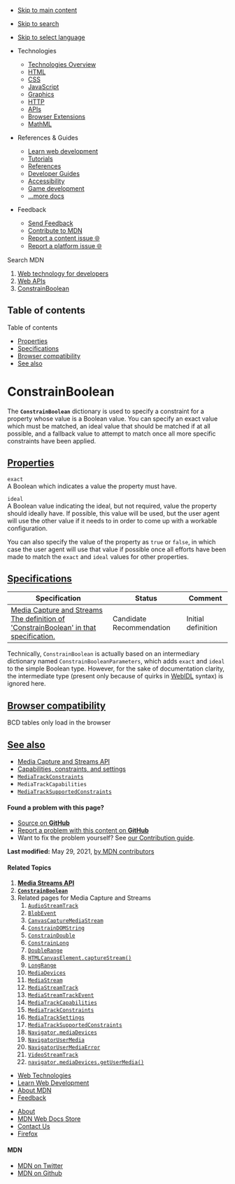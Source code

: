 -   <a href="#content" id="skip-main">Skip to main content</a>
-   <a href="#main-q" id="skip-search">Skip to search</a>
-   <a href="#select-language" id="skip-select-language">Skip to select language</a>

-   Technologies
    -   [Technologies Overview](https://developer.mozilla.org/en-US/docs/Web)
    -   [HTML](https://developer.mozilla.org/en-US/docs/Web/HTML)
    -   [CSS](https://developer.mozilla.org/en-US/docs/Web/CSS)
    -   [JavaScript](https://developer.mozilla.org/en-US/docs/Web/JavaScript)
    -   [Graphics](https://developer.mozilla.org/en-US/docs/Web/Guide/Graphics)
    -   [HTTP](https://developer.mozilla.org/en-US/docs/Web/HTTP)
    -   [APIs](https://developer.mozilla.org/en-US/docs/Web/API)
    -   [Browser Extensions](https://developer.mozilla.org/en-US/docs/Mozilla/Add-ons/WebExtensions)
    -   [MathML](https://developer.mozilla.org/en-US/docs/Web/MathML)
-   References & Guides
    -   [Learn web development](https://developer.mozilla.org/en-US/docs/Learn)
    -   [Tutorials](https://developer.mozilla.org/en-US/docs/Web/Tutorials)
    -   [References](https://developer.mozilla.org/en-US/docs/Web/Reference)
    -   [Developer Guides](https://developer.mozilla.org/en-US/docs/Web/Guide)
    -   [Accessibility](https://developer.mozilla.org/en-US/docs/Web/Accessibility)
    -   [Game development](https://developer.mozilla.org/en-US/docs/Games)
    -   [...more docs](https://developer.mozilla.org/en-US/docs/Web)
-   Feedback
    -   [Send Feedback](https://developer.mozilla.org/en-US/docs/MDN/Contribute/Feedback)
    -   [Contribute to MDN](https://developer.mozilla.org/en-US/docs/MDN/Contribute)
    -   [Report a content issue 🌐](https://github.com/mdn/content/issues/new)
    -   [Report a platform issue 🌐](https://github.com/mdn/yari/issues/new)

Search MDN

1.  <a href="https://developer.mozilla.org/en-US/docs/Web" class="breadcrumb"><span data-property="name">Web technology for developers</span></a>
2.  <a href="https://developer.mozilla.org/en-US/docs/Web/API" class="breadcrumb-penultimate"><span data-property="name">Web APIs</span></a>
3.  <a href="https://developer.mozilla.org/en-US/docs/Web/API/ConstrainBoolean" class="breadcrumb-current-page"><span data-property="name">ConstrainBoolean</span></a>

Table of contents
-----------------

Table of contents

-   [Properties](#properties)
-   [Specifications](#specifications)
-   [Browser compatibility](#browser_compatibility)
-   [See also](#see_also)

ConstrainBoolean
================

The **`ConstrainBoolean`** dictionary is used to specify a constraint for a property whose value is a Boolean value. You can specify an exact value which must be matched, an ideal value that should be matched if at all possible, and a fallback value to attempt to match once all more specific constraints have been applied.

[Properties](#properties "Permalink to Properties")
---------------------------------------------------

`exact`  
A Boolean which indicates a value the property must have.

`ideal`  
A Boolean value indicating the ideal, but not required, value the property should ideally have. If possible, this value will be used, but the user agent will use the other value if it needs to in order to come up with a workable configuration.

You can also specify the value of the property as `true` or `false`, in which case the user agent will use that value if possible once all efforts have been made to match the `exact` and `ideal` values for other properties.

[Specifications](#specifications "Permalink to Specifications")
---------------------------------------------------------------

<table><thead><tr class="header"><th>Specification</th><th>Status</th><th>Comment</th></tr></thead><tbody><tr class="odd"><td><a href="https://w3c.github.io/mediacapture-main/#dom-constrainboolean" class="external">Media Capture and Streams<br />
<span class="small">The definition of 'ConstrainBoolean' in that specification.</span></a></td><td><span class="spec-cr">Candidate Recommendation</span></td><td>Initial definition</td></tr></tbody></table>

Technically, `ConstrainBoolean` is actually based on an intermediary dictionary named `ConstrainBooleanParameters`, which adds `exact` and `ideal` to the simple Boolean type. However, for the sake of documentation clarity, the intermediate type (present only because of quirks in [WebIDL](https://developer.mozilla.org/en-US/docs/Glossary/WebIDL) syntax) is ignored here.

[Browser compatibility](#browser_compatibility "Permalink to Browser compatibility")
------------------------------------------------------------------------------------

BCD tables only load in the browser

[See also](#see_also "Permalink to See also")
---------------------------------------------

-   [Media Capture and Streams API](https://developer.mozilla.org/en-US/docs/Web/API/Media_Streams_API)
-   [Capabilities, constraints, and settings](https://developer.mozilla.org/en-US/docs/Web/API/Media_Streams_API/Constraints)
-   [`MediaTrackConstraints`](https://developer.mozilla.org/en-US/docs/Web/API/MediaTrackConstraints)
-   <span class="page-not-created">`MediaTrackCapabilities`</span>
-   [`MediaTrackSupportedConstraints`](https://developer.mozilla.org/en-US/docs/Web/API/MediaTrackSupportedConstraints)

#### Found a problem with this page?

-   [Source on **GitHub**](https://github.com/mdn/content/blob/main/files/en-us/web/api/constrainboolean/index.html "Folder: en-us/web/api/constrainboolean (Opens in a new tab)")
-   [Report a problem with this content on **GitHub**](https://github.com/mdn/content/issues/new?body=MDN+URL%3A+https%3A%2F%2Fdeveloper.mozilla.org%2Fen-US%2Fdocs%2FWeb%2FAPI%2FConstrainBoolean%0A%0A%23%23%23%23+What+information+was+incorrect%2C+unhelpful%2C+or+incomplete%3F%0A%0A%0A%23%23%23%23+Specific+section+or+headline%3F%0A%0A%0A%23%23%23%23+What+did+you+expect+to+see%3F%0A%0A%0A%23%23%23%23+Did+you+test+this%3F+If+so%2C+how%3F%0A%0A%0A%3C%21--+Do+not+make+changes+below+this+line+--%3E%0A%3Cdetails%3E%0A%3Csummary%3EMDN+Content+page+report+details%3C%2Fsummary%3E%0A%0A*+Folder%3A+%60en-us%2Fweb%2Fapi%2Fconstrainboolean%60%0A*+MDN+URL%3A+https%3A%2F%2Fdeveloper.mozilla.org%2Fen-US%2Fdocs%2FWeb%2FAPI%2FConstrainBoolean%0A*+GitHub+URL%3A+https%3A%2F%2Fgithub.com%2Fmdn%2Fcontent%2Fblob%2Fmain%2Ffiles%2Fen-us%2Fweb%2Fapi%2Fconstrainboolean%2Findex.html%0A*+Last+commit%3A+https%3A%2F%2Fgithub.com%2Fmdn%2Fcontent%2Fcommit%2Fe085698aeab231f6d0c1d3bb7ea6288237946703%0A*+Document+last+modified%3A+2021-05-29T04%3A16%3A39.000Z%0A%0A%3C%2Fdetails%3E&title=Issue+with+%22ConstrainBoolean%22%3A+%28short+summary+here+please%29&labels=Content%3AWebAPI%2Cneeds-triage "This will take you to https://github.com/mdn/content to file a new issue")
-   Want to fix the problem yourself? See [our Contribution guide](https://github.com/mdn/content/blob/main/README.md).

**Last modified:** May 29, 2021, [by MDN contributors](https://developer.mozilla.org/en-US/docs/Web/API/ConstrainBoolean/contributors.txt)

#### Related Topics

1.  **[Media Streams API](https://developer.mozilla.org/en-US/docs/Web/API/Media_Streams_API)**
2.  **[`ConstrainBoolean`](https://developer.mozilla.org/en-US/docs/Web/API/ConstrainBoolean)**
3.  Related pages for Media Capture and Streams
    1.  [`AudioStreamTrack`](https://developer.mozilla.org/en-US/docs/Web/API/AudioStreamTrack)
    2.  [`BlobEvent`](https://developer.mozilla.org/en-US/docs/Web/API/BlobEvent)
    3.  [`CanvasCaptureMediaStream`](https://developer.mozilla.org/en-US/docs/Web/API/CanvasCaptureMediaStream)
    4.  [`ConstrainDOMString`](https://developer.mozilla.org/en-US/docs/Web/API/ConstrainDOMString)
    5.  [`ConstrainDouble`](https://developer.mozilla.org/en-US/docs/Web/API/ConstrainDouble)
    6.  [`ConstrainLong`](https://developer.mozilla.org/en-US/docs/Web/API/ConstrainLong)
    7.  [`DoubleRange`](https://developer.mozilla.org/en-US/docs/Web/API/DoubleRange)
    8.  [`HTMLCanvasElement.captureStream()`](https://developer.mozilla.org/en-US/docs/Web/API/HTMLCanvasElement/captureStream)
    9.  [`LongRange`](https://developer.mozilla.org/en-US/docs/Web/API/LongRange)
    10. [`MediaDevices`](https://developer.mozilla.org/en-US/docs/Web/API/MediaDevices)
    11. [`MediaStream`](https://developer.mozilla.org/en-US/docs/Web/API/MediaStream)
    12. [`MediaStreamTrack`](https://developer.mozilla.org/en-US/docs/Web/API/MediaStreamTrack)
    13. [`MediaStreamTrackEvent`](https://developer.mozilla.org/en-US/docs/Web/API/MediaStreamTrackEvent)
    14. [`MediaTrackCapabilities`](https://developer.mozilla.org/en-US/docs/Web/API/MediaTrackCapabilities)
    15. [`MediaTrackConstraints`](https://developer.mozilla.org/en-US/docs/Web/API/MediaTrackConstraints)
    16. [`MediaTrackSettings`](https://developer.mozilla.org/en-US/docs/Web/API/MediaTrackSettings)
    17. [`MediaTrackSupportedConstraints`](https://developer.mozilla.org/en-US/docs/Web/API/MediaTrackSupportedConstraints)
    18. [`Navigator.mediaDevices`](https://developer.mozilla.org/en-US/docs/Web/API/Navigator/mediaDevices)
    19. [`NavigatorUserMedia`](https://developer.mozilla.org/en-US/docs/Web/API/NavigatorUserMedia)
    20. [`NavigatorUserMediaError`](https://developer.mozilla.org/en-US/docs/Web/API/NavigatorUserMediaError)
    21. [`VideoStreamTrack`](https://developer.mozilla.org/en-US/docs/Web/API/VideoStreamTrack)
    22. [`navigator.mediaDevices.getUserMedia()`](https://developer.mozilla.org/en-US/docs/Web/API/navigator/mediaDevices.getUserMedia)

-   [Web Technologies](https://developer.mozilla.org/en-US/docs/Web)
-   [Learn Web Development](https://developer.mozilla.org/en-US/docs/Learn)
-   [About MDN](https://developer.mozilla.org/en-US/docs/MDN/About)
-   [Feedback](https://developer.mozilla.org/en-US/docs/MDN/Feedback)

<!-- -->

-   [About](https://www.mozilla.org/about/)
-   [MDN Web Docs Store](https://shop.spreadshirt.com/mdn-store/)
-   [Contact Us](https://www.mozilla.org/contact/)
-   [Firefox](https://www.mozilla.org/firefox/?utm_source=developer.mozilla.org&utm_campaign=footer&utm_medium=referral)

#### MDN

-   <a href="https://twitter.com/mozdevnet" class="social-icon twitter"><span class="visually-hidden">MDN on Twitter</span></a>
-   <a href="https://github.com/mdn/" class="social-icon github"><span class="visually-hidden">MDN on Github</span></a>
